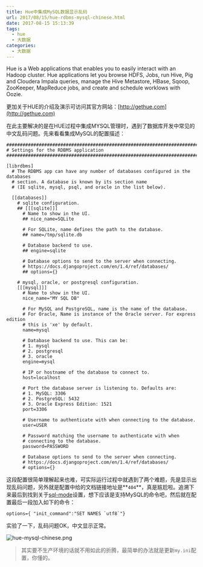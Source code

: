 ```yaml
---
title: Hue中集成MySQL数据显示乱码
url: 2017/08/15/hue-rdbms-mysql-chinese.html
date: 2017-08-15 15:13:39
tags:
  - hue
  - 大数据
categories:
  - 大数据
---
```


Hue is a Web applications that enables you to easily interact with an Hadoop cluster. Hue applications let you browse HDFS, Jobs, run Hive, Pig and Cloudera Impala queries, manage the Hive Metastore, HBase, Sqoop, ZooKeeper, MapReduce jobs, and create and schedule worklows with Oozie. 

更加关于HUE的介绍及演示可访问其官方网站：[http://gethue.com](http://gethue.com)

<!--more-->

在此主要解决的是在HUE过程中集成MYSQL管理时，遇到了数据库开发中常见的中文乱码问题。先来看看集成MySQL的配置描述：

```
###########################################################################
# Settings for the RDBMS application
###########################################################################

[librdbms]
  # The RDBMS app can have any number of databases configured in the databases
  # section. A database is known by its section name
  # (IE sqlite, mysql, psql, and oracle in the list below).

  [[databases]]
    # sqlite configuration.
    ## [[[sqlite]]]
      # Name to show in the UI.
      ## nice_name=SQLite

      # For SQLite, name defines the path to the database.
      ## name=/tmp/sqlite.db

      # Database backend to use.
      ## engine=sqlite

      # Database options to send to the server when connecting.
      # https://docs.djangoproject.com/en/1.4/ref/databases/
      ## options={}

    # mysql, oracle, or postgresql configuration.
    [[[mysql]]]
      # Name to show in the UI.
      nice_name="MY SQL DB"

      # For MySQL and PostgreSQL, name is the name of the database.
      # For Oracle, Name is instance of the Oracle server. For express edition
      # this is 'xe' by default.
      name=mysql

      # Database backend to use. This can be:
      # 1. mysql
      # 2. postgresql
      # 3. oracle
      engine=mysql

      # IP or hostname of the database to connect to.
      host=localhost

      # Port the database server is listening to. Defaults are:
      # 1. MySQL: 3306
      # 2. PostgreSQL: 5432
      # 3. Oracle Express Edition: 1521
      port=3306

      # Username to authenticate with when connecting to the database.
      user=USER

      # Password matching the username to authenticate with when
      # connecting to the database.
      password=PASSWORD

      # Database options to send to the server when connecting.
      # https://docs.djangoproject.com/en/1.4/ref/databases/
      # options={}
```

这段配置很简单理解起来也难，可实际运行过程中就遇到了两个难题，先是显示出现乱码问题，另外就是配置中给的文档链接地址是**`404`**，真是尴尬啦。追溯下来最后到找到关于[sql-mode](https://docs.djangoproject.com/en/1.11/ref/databases/#setting-sql-mode)设置，想下应该是支持MySQL的命令吧，然后就在配置最后一段加入如下的命令：

```
options={ "init_command":"SET NAMES `utf8`"}
```

实验了一下，乱码问题OK，中文显示正常。

![hue-mysql-chinese.png](http://siteimgs.lisenhui.cn/2017/08-15-hue-mysql-chinese.png-alias)

> 其实要不生产环境的话就不用如此的折腾，最简单的办法就是更新`my.ini`配置，你懂的。

